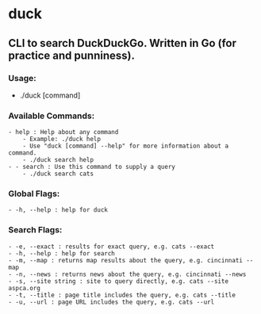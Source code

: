 # duck
## CLI to search DuckDuckGo. Written in Go (for practice and punniness).

### Usage:
  - ./duck [command] 

### Available Commands:
	- help : Help about any command
    	- Example: ./duck help 
    	- Use "duck [command] --help" for more information about a command.
      	- ./duck search help
  	- - search : Use this command to supply a query
    	- ./duck search cats

### Global Flags:
	- -h, --help : help for duck

### Search Flags:
	- -e, --exact : results for exact query, e.g. cats --exact
	- -h, --help : help for search
	- -m, --map : returns map results about the query, e.g. cincinnati --map
	- -n, --news : returns news about the query, e.g. cincinnati --news
	- -s, --site string : site to query directly, e.g. cats --site aspca.org
	- -t, --title : page title includes the query, e.g. cats --title
	- -u, --url : page URL includes the query, e.g. cats --url
